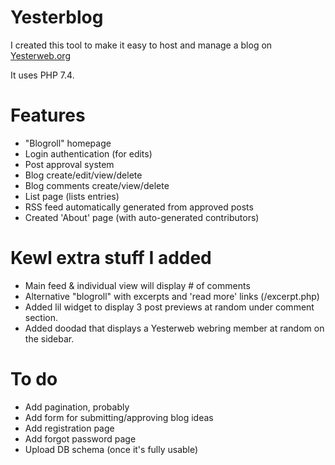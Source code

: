# Yesterblog

I created this tool to make it easy to host and manage a blog on [Yesterweb.org](https://yesterweb.org/)

It uses PHP 7.4.

# Features
- "Blogroll" homepage
- Login authentication (for edits)
- Post approval system
- Blog create/edit/view/delete
- Blog comments create/view/delete
- List page (lists entries)
- RSS feed automatically generated from approved posts
- Created 'About' page (with auto-generated contributors)

# Kewl extra stuff I added
- Main feed & individual view will display # of comments
- Alternative "blogroll" with excerpts and 'read more' links (/excerpt.php)
- Added lil widget to display 3 post previews at random under comment section.
- Added doodad that displays a Yesterweb webring member at random on the sidebar.

# To do
- Add pagination, probably
- Add form for submitting/approving blog ideas
- Add registration page
- Add forgot password page
- Upload DB schema (once it's fully usable)